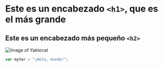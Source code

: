 # Este es un encabezado `<h1>`, que es el más grande
## Este es un encabezado más pequeño `<h2>`

![Image of Yaktocat](https://octodex.github.com/images/yaktocat.png)

``` javascript
var myVar = "¡Hola, mundo!";
```
